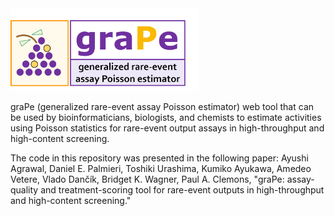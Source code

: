 <img src="https://github.com/ayushi-broadins/graPe/blob/master/app/www/logo.png" width="300">

graPe (generalized rare-event assay Poisson estimator) web tool that can be used by bioinformaticians, biologists, and chemists to estimate activities using Poisson statistics for rare-event output assays in high-throughput and high-content screening.

The code in this repository was presented in the following paper: Ayushi Agrawal, Daniel E. Palmieri, Toshiki Urashima, Kumiko Ayukawa, Amedeo Vetere, Vlado Dančík, Bridget K. Wagner, Paul A. Clemons, "graPe: assay-quality and treatment-scoring tool for rare-event outputs in high-throughput and high-content screening."
